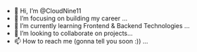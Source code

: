 - 👋 Hi, I’m @CloudNine11
- 👀 I’m focusing on building my career ...
- 🌱 I’m currently learning Frontend & Backend Technologies ...
- 💞️ I’m looking to collaborate on projects...
- 📫 How to reach me (gonna tell you soon :)) ...

<!---
CloudNine11/CloudNine11 is a ✨ special ✨ repository because its `README.md` (this file) appears on your GitHub profile.
You can click the Preview link to take a look at your changes.
--->
